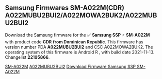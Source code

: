 <h2>Samsung Firmwares SM-A022M(CDR) A022MUBU2BUI2/A022MOWA2BUK2/A022MUBU2BUI2</h2>
Download the Samsung firmware for the ✅ <strong>Samsung SSP </strong> ⭐ <strong>SM-A022M</strong> with product code <strong>CDR</strong> <strong> from Dominican Republic</strong>. This firmware has version number PDA <strong>A022MUBU2BUI2</strong> and CSC A022MOWA2BUK2. The operating system of this firmware is Android R , with build date 2021-11-13. Changelist <strong>22195866</strong>.


[SM-A022M](https://samfirm.shop/samsung/model/SM-A022M)
[A022MUBU2BUI2](https://samfirm.shop/samsung/pda/A022MUBU2BUI2)
[Download Firmware Samsung SSP SM-A022M](https://samfirm.shop/samsung/firmware/474229)
